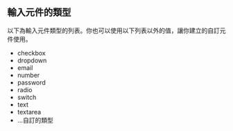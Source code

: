 ## 輸入元件的類型

以下為輸入元件類型的列表。你也可以使用以下列表以外的值，讓你建立的自訂元件使用。

- checkbox
- dropdown
- email
- number
- password
- radio
- switch
- text
- textarea
- ...自訂的類型
